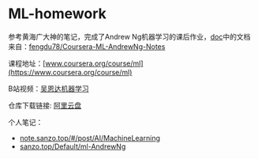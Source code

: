 # ML-homework
参考黄海广大神的笔记，完成了Andrew Ng机器学习的课后作业，[doc](https://github.com/Sanzona/ML-homework/tree/main/doc)中的文档来自：[fengdu78/Coursera-ML-AndrewNg-Notes](https://github.com/fengdu78/Coursera-ML-AndrewNg-Notes)



课程地址：[www.coursera.org/course/ml](https://www.coursera.org/course/ml)

B站视频：[吴恩达机器学习](https://www.bilibili.com/video/BV164411b7dx)

仓库下载链接: [阿里云盘](https://www.aliyundrive.com/s/9J3SB2Ciepn)

个人笔记：
- [note.sanzo.top/#/post/AI/MachineLearning](https://note.sanzo.top/#/post/AI/MachineLearning)
- [sanzo.top/Default/ml-AndrewNg](https://sanzo.top/Default/ml-AndrewNg/)

